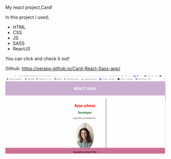 My react project,Card!

In this project i used;
* HTML
* CSS
* JS
* SASS
* ReactJS

You can click and check it out!

Github: https://serapo.github.io/Card-React-Sass-app/

![Form](card-react-app.gif)


